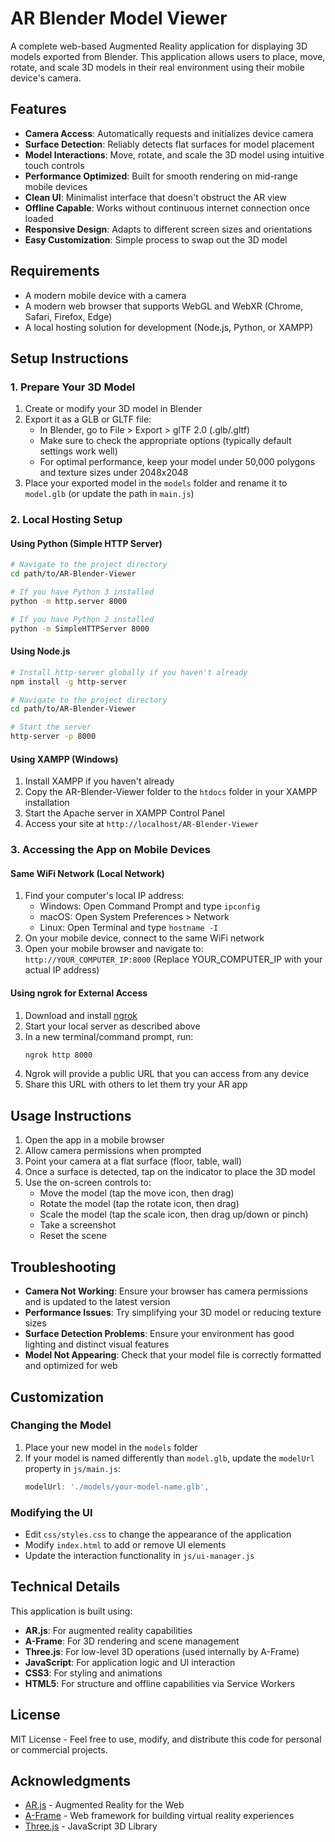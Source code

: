 # AR Blender Model Viewer

A complete web-based Augmented Reality application for displaying 3D models exported from Blender. This application allows users to place, move, rotate, and scale 3D models in their real environment using their mobile device's camera.

## Features

- **Camera Access**: Automatically requests and initializes device camera
- **Surface Detection**: Reliably detects flat surfaces for model placement
- **Model Interactions**: Move, rotate, and scale the 3D model using intuitive touch controls
- **Performance Optimized**: Built for smooth rendering on mid-range mobile devices
- **Clean UI**: Minimalist interface that doesn't obstruct the AR view
- **Offline Capable**: Works without continuous internet connection once loaded
- **Responsive Design**: Adapts to different screen sizes and orientations
- **Easy Customization**: Simple process to swap out the 3D model

## Requirements

- A modern mobile device with a camera
- A modern web browser that supports WebGL and WebXR (Chrome, Safari, Firefox, Edge)
- A local hosting solution for development (Node.js, Python, or XAMPP)

## Setup Instructions

### 1. Prepare Your 3D Model

1. Create or modify your 3D model in Blender
2. Export it as a GLB or GLTF file:
   - In Blender, go to File > Export > glTF 2.0 (.glb/.gltf)
   - Make sure to check the appropriate options (typically default settings work well)
   - For optimal performance, keep your model under 50,000 polygons and texture sizes under 2048x2048
3. Place your exported model in the `models` folder and rename it to `model.glb` (or update the path in `main.js`)

### 2. Local Hosting Setup

#### Using Python (Simple HTTP Server)

```bash
# Navigate to the project directory
cd path/to/AR-Blender-Viewer

# If you have Python 3 installed
python -m http.server 8000

# If you have Python 2 installed
python -m SimpleHTTPServer 8000
```

#### Using Node.js

```bash
# Install http-server globally if you haven't already
npm install -g http-server

# Navigate to the project directory
cd path/to/AR-Blender-Viewer

# Start the server
http-server -p 8000
```

#### Using XAMPP (Windows)

1. Install XAMPP if you haven't already
2. Copy the AR-Blender-Viewer folder to the `htdocs` folder in your XAMPP installation
3. Start the Apache server in XAMPP Control Panel
4. Access your site at `http://localhost/AR-Blender-Viewer`

### 3. Accessing the App on Mobile Devices

#### Same WiFi Network (Local Network)

1. Find your computer's local IP address:
   - Windows: Open Command Prompt and type `ipconfig`
   - macOS: Open System Preferences > Network
   - Linux: Open Terminal and type `hostname -I`
2. On your mobile device, connect to the same WiFi network
3. Open your mobile browser and navigate to:
   `http://YOUR_COMPUTER_IP:8000`
   (Replace YOUR_COMPUTER_IP with your actual IP address)

#### Using ngrok for External Access

1. Download and install [ngrok](https://ngrok.com/)
2. Start your local server as described above
3. In a new terminal/command prompt, run:
   ```bash
   ngrok http 8000
   ```
4. Ngrok will provide a public URL that you can access from any device
5. Share this URL with others to let them try your AR app

## Usage Instructions

1. Open the app in a mobile browser
2. Allow camera permissions when prompted
3. Point your camera at a flat surface (floor, table, wall)
4. Once a surface is detected, tap on the indicator to place the 3D model
5. Use the on-screen controls to:
   - Move the model (tap the move icon, then drag)
   - Rotate the model (tap the rotate icon, then drag)
   - Scale the model (tap the scale icon, then drag up/down or pinch)
   - Take a screenshot
   - Reset the scene

## Troubleshooting

- **Camera Not Working**: Ensure your browser has camera permissions and is updated to the latest version
- **Performance Issues**: Try simplifying your 3D model or reducing texture sizes
- **Surface Detection Problems**: Ensure your environment has good lighting and distinct visual features
- **Model Not Appearing**: Check that your model file is correctly formatted and optimized for web

## Customization

### Changing the Model

1. Place your new model in the `models` folder
2. If your model is named differently than `model.glb`, update the `modelUrl` property in `js/main.js`:
   ```javascript
   modelUrl: './models/your-model-name.glb',
   ```

### Modifying the UI

- Edit `css/styles.css` to change the appearance of the application
- Modify `index.html` to add or remove UI elements
- Update the interaction functionality in `js/ui-manager.js`

## Technical Details

This application is built using:
- **AR.js**: For augmented reality capabilities
- **A-Frame**: For 3D rendering and scene management
- **Three.js**: For low-level 3D operations (used internally by A-Frame)
- **JavaScript**: For application logic and UI interaction
- **CSS3**: For styling and animations
- **HTML5**: For structure and offline capabilities via Service Workers

## License

MIT License - Feel free to use, modify, and distribute this code for personal or commercial projects.

## Acknowledgments

- [AR.js](https://github.com/AR-js-org/AR.js) - Augmented Reality for the Web
- [A-Frame](https://aframe.io/) - Web framework for building virtual reality experiences
- [Three.js](https://threejs.org/) - JavaScript 3D Library
